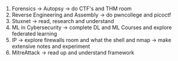 1. Forensics -> Autopsy     -> do CTF's and THM room
2. Reverse Engineering and Assembly   -> do pwncollege and picoctf
3. Stuxnet    -> read, research and understand
4. ML in Cybersecurity    -> complete DL and ML Courses and explore federated learning
5. IP   -> explore firewalls room and what the shell and nmap -> make extensive notes and experiment
6. MitreAttack -> read up and understand framework
